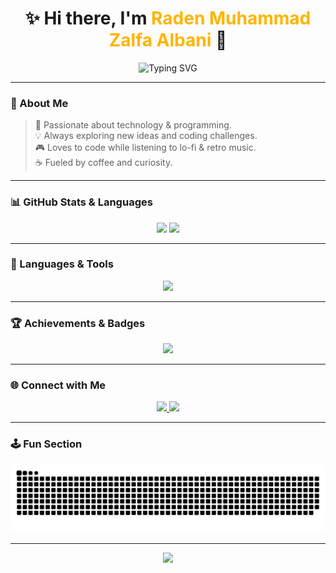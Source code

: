 <h1 align="center">✨ Hi there, I'm <span style="color:#ffb400;">Raden Muhammad Zalfa Albani</span> 👋</h1>

<p align="center">
  <img src="https://readme-typing-svg.demolab.com?font=Fira+Code&pause=1000&color=FFD166&center=true&vCenter=true&width=435&lines=Informatics+Student;Creative+Thinker;Always+Learning+Something+New" alt="Typing SVG" />
</p>

---

### 🧭 About Me
> 🌌 Passionate about technology & programming.<br>
> 💡 Always exploring new ideas and coding challenges.<br>
> 🎮 Loves to code while listening to lo-fi & retro music.<br>
> ☕ Fueled by coffee and curiosity.<br>

---

### 📊 GitHub Stats & Languages
<p align="center">
  <img src="https://github-readme-stats.vercel.app/api?username=Zalfa-Albani&show_icons=true&theme=radical&hide_border=true" height="165" />
  <img src="https://github-readme-stats.vercel.app/api/top-langs/?username=Zalfa-Albani&layout=compact&theme=radical&hide_border=true" height="165" />
</p>

---

### 🧰 Languages & Tools
<p align="center">
  <img src="https://skillicons.dev/icons?i=js,ts,html,css,react,python,cpp,php,nodejs,unity,vscode,github" />
</p>

---

### 🏆 Achievements & Badges
<p align="center">
  <img src="https://github-profile-trophy.vercel.app/?username=RADENMUHAMMADZALFAALBANI&theme=darkhub&no-frame=true&margin-w=10" />
</p>

---

### 🌐 Connect with Me
<p align="center">
  <a href="https://instagram.com/your_instagram_username">
    <img src="https://img.shields.io/badge/Instagram-%23E4405F.svg?&style=for-the-badge&logo=instagram&logoColor=white" />
  </a>
  <a href="mailto:yourmail@gmail.com">
    <img src="https://img.shields.io/badge/Gmail-D14836?&style=for-the-badge&logo=gmail&logoColor=white" />
  </a>
</p>

---

### 🕹️ Fun Section
<p align="center">
  <img src="https://github.com/Platane/snk/raw/output/github-contribution-grid-snake.svg" alt="snake animation" />
</p>

---

<p align="center">
  <img src="https://komarev.com/ghpvc/?username=Zalfa-Albani&color=blueviolet&style=flat-square&label=Profile+Views" />
</p>
